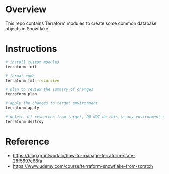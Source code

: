 # Overview
This repo contains Terraform modules to create some common database objects in Snowflake.

# Instructions

```bash
# install custom modules
terraform init

# format code
terraform fmt -recursive

# plan to review the summary of changes
terraform plan

# apply the changes to target environment
terraform apply

# delete all resources from target, DO NOT do this in any environment unless its really needed 🔥
terraform destroy
```

# Reference 
- https://blog.gruntwork.io/how-to-manage-terraform-state-28f5697e68fa
- https://www.udemy.com/course/terraform-snowflake-from-scratch
  